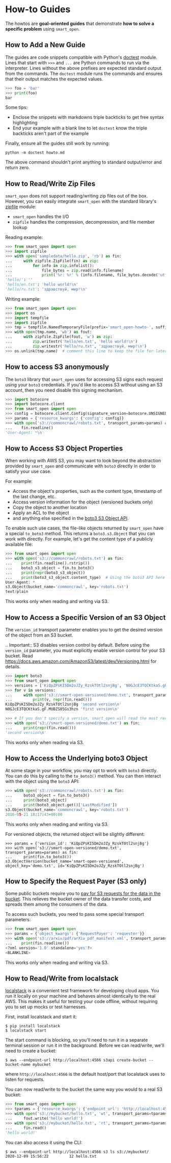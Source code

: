 # How-to Guides

The howtos are **goal-oriented guides** that demonstrate **how to solve a specific problem** using `smart_open`.

## How to Add a New Guide

The guides are code snippets compatible with Python's [doctest](https://docs.python.org/2/library/doctest.html) module.
Lines that start with `>>>` and `...` are Python commands to run via the interpreter.
Lines without the above prefixes are expected standard output from the commands.
The `doctest` module runs the commands and ensures that their output matches the expected values.

```python
>>> foo = 'bar'
>>> print(foo)
bar

```

Some tips:

- Enclose the snippets with markdowns triple backticks to get free syntax highlighting
- End your example with a blank line to let `doctest` know the triple backticks aren't part of the example

Finally, ensure all the guides still work by running:

    python -m doctest howto.md

The above command shouldn't print anything to standard output/error and return zero.

## How to Read/Write Zip Files

`smart_open` does not support reading/writing zip files out of the box.
However, you can easily integrate `smart_open` with the standard library's [zipfile](https://docs.python.org/3.5/library/zipfile.html) module:

- `smart_open` handles the I/O
- `zipfile` handles the compression, decompression, and file member lookup

Reading example:

```python
>>> from smart_open import open
>>> import zipfile
>>> with open('sampledata/hello.zip', 'rb') as fin:
...     with zipfile.ZipFile(fin) as zip:
...         for info in zip.infolist():
...             file_bytes = zip.read(info.filename)
...             print('%r: %r' % (info.filename, file_bytes.decode('utf-8')))
'hello/': ''
'hello/en.txt': 'hello world!\n'
'hello/ru.txt': 'здравствуй, мир!\n'

```

Writing example:

```python
>>> from smart_open import open
>>> import os
>>> import tempfile
>>> import zipfile
>>> tmp = tempfile.NamedTemporaryFile(prefix='smart_open-howto-', suffix='.zip', delete=False)
>>> with open(tmp.name, 'wb') as fout:
... 	with zipfile.ZipFile(fout, 'w') as zip:
...			zip.writestr('hello/en.txt', 'hello world!\n')
...			zip.writestr('hello/ru.txt', 'здравствуй, мир!\n')
>>> os.unlink(tmp.name)  # comment this line to keep the file for later

```

## How to access S3 anonymously

The `boto3` library that `smart_open` uses for accessing S3 signs each request using your `boto3` credentials.
If you'd like to access S3 without using an S3 account, then you need disable this signing mechanism.

```python
>>> import botocore
>>> import botocore.client
>>> from smart_open import open
>>> config = botocore.client.Config(signature_version=botocore.UNSIGNED)
>>> params = {'resource_kwargs': {'config': config}}
>>> with open('s3://commoncrawl/robots.txt', transport_params=params) as fin:
...    fin.readline()
'User-Agent: *\n'

```
## How to Access S3 Object Properties

When working with AWS S3, you may want to look beyond the abstraction
provided by `smart_open` and communicate with `boto3` directly in order to
satisfy your use case.

For example:

- Access the object's properties, such as the content type, timestamp of the last change, etc.
- Access version information for the object (versioned buckets only)
- Copy the object to another location
- Apply an ACL to the object
- and anything else specified in the [boto3 S3 Object API](https://boto3.amazonaws.com/v1/documentation/api/latest/reference/services/s3.html#object).

To enable such use cases, the file-like objects returned by `smart_open` have a special `to_boto3` method.
This returns a `boto3.s3.Object` that you can work with directly.
For example, let's get the content type of a publicly available file:

```python
>>> from smart_open import open
>>> with open('s3://commoncrawl/robots.txt') as fin:
...    print(fin.readline().rstrip())
...    boto3_s3_object = fin.to_boto3()
...    print(repr(boto3_s3_object))
...    print(boto3_s3_object.content_type)  # Using the boto3 API here
User-Agent: *
s3.Object(bucket_name='commoncrawl', key='robots.txt')
text/plain

```

This works only when reading and writing via S3.

## How to Access a Specific Version of an S3 Object

The ``version_id`` transport parameter enables you to get the desired version of the object from an S3 bucket.

.. Important::
    S3 disables version control by default.
    Before using the ``version_id`` parameter, you must explicitly enable version control for your S3 bucket.
    Read https://docs.aws.amazon.com/AmazonS3/latest/dev/Versioning.html for details.

```python
>>> import boto3
>>> from smart_open import open
>>> versions = ['KiQpZPsKI5Dm2oJZy_RzskTOtl2snjBg', 'N0GJcE3TQCKtkaS.gF.MUBZS85Gs3hzn']
>>> for v in versions:
...     with open('s3://smart-open-versioned/demo.txt', transport_params={'version_id': v}) as fin:
...         print(v, repr(fin.read()))
KiQpZPsKI5Dm2oJZy_RzskTOtl2snjBg 'second version\n'
N0GJcE3TQCKtkaS.gF.MUBZS85Gs3hzn 'first version\n'

>>> # If you don't specify a version, smart_open will read the most recent one
>>> with open('s3://smart-open-versioned/demo.txt') as fin:
...     print(repr(fin.read()))
'second version\n'

```

This works only when reading via S3.

## How to Access the Underlying boto3 Object

At some stage in your workflow, you may opt to work with `boto3` directly.
You can do this by calling to the `to_boto3()` method.
You can then interact with the object using the `boto3` API:


```python
>>> with open('s3://commoncrawl/robots.txt') as fin:
...     boto3_object = fin.to_boto3()
...     print(boto3_object)
...     print(boto3_object.get()['LastModified'])
s3.Object(bucket_name='commoncrawl', key='robots.txt')
2016-05-21 18:17:43+00:00

```

This works only when reading and writing via S3.

For versioned objects, the returned object will be slightly different:

```
>>> params = {'version_id': 'KiQpZPsKI5Dm2oJZy_RzskTOtl2snjBg'}
>>> with open('s3://smart-open-versioned/demo.txt', transport_params=params) as fin:
...     print(fin.to_boto3())
s3.ObjectVersion(bucket_name='smart-open-versioned', object_key='demo.txt', id='KiQpZPsKI5Dm2oJZy_RzskTOtl2snjBg')

```

## How to Specify the Request Payer (S3 only)

Some public buckets require you to [pay for S3 requests for the data in the bucket](https://docs.aws.amazon.com/AmazonS3/latest/dev/RequesterPaysBuckets.html).
This relieves the bucket owner of the data transfer costs, and spreads them among the consumers of the data.

To access such buckets, you need to pass some special transport parameters:

```python
>>> from smart_open import open
>>> params = {'object_kwargs': {'RequestPayer': 'requester'}}
>>> with open('s3://arxiv/pdf/arXiv_pdf_manifest.xml', transport_params=params) as fin:
...    print(fin.readline())
<?xml version='1.0' standalone='yes'?>
<BLANKLINE>

```

This works only when reading and writing via S3.

## How to Read/Write from localstack

[localstack](https://github.com/localstack/localstack) is a convenient test framework for developing cloud apps.
You run it locally on your machine and behaves almost identically to the real AWS.
This makes it useful for testing your code offline, without requiring you to set up mocks or test harnesses.

First, install localstack and start it:

    $ pip install localstack
    $ localstack start

The start command is blocking, so you'll need to run it in a separate terminal session or run it in the background.
Before we can read/write, we'll need to create a bucket:

    $ aws --endpoint-url http://localhost:4566 s3api create-bucket --bucket-name mybucket

where `http://localhost:4566` is the default host/port that localstack uses to listen for requests.

You can now read/write to the bucket the same way you would to a real S3 bucket:

```python
>>> from smart_open import open
>>> tparams = {'resource_kwargs': {'endpoint_url': 'http://localhost:4566'}}
>>> with open('s3://mybucket/hello.txt', 'wt', transport_params=tparams) as fout:
...     fout.write('hello world!')
>>> with open('s3://mybucket/hello.txt', 'rt', transport_params=tparams) as fin:
...     fin.read()
'hello world!'

```

You can also access it using the CLI:

    $ aws --endpoint-url http://localhost:4566 s3 ls s3://mybucket/
    2020-12-09 15:56:22         12 hello.txt
